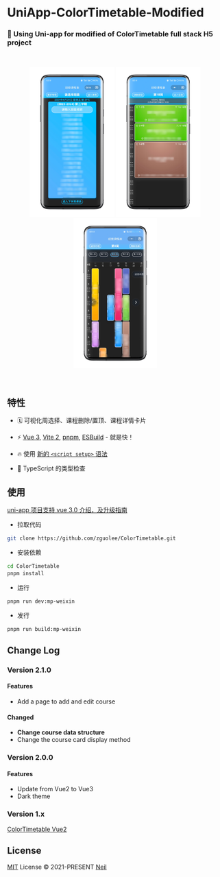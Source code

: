 # UniApp-ColorTimetable-Modified
### 📅 Using Uni-app for modified of ColorTimetable full stack H5 project
<br>
<p align='center'>
  <img src="screenshot/1.png" height="350"></img>
  <img src="screenshot/2.png" height="350"></img>
  <img src="screenshot/3.png" height="350"></img>
</p>
<br>

## 特性

- 🗓  可视化周选择、课程删除/置顶、课程详情卡片

- ⚡️ [Vue 3](https://github.com/vuejs/vue-next), [Vite 2](https://github.com/vitejs/vite), [pnpm](https://pnpm.js.org/), [ESBuild](https://github.com/evanw/esbuild) - 就是快！

- 🔥 使用 [新的 `<script setup>` 语法](https://github.com/vuejs/rfcs/pull/227)

- 🦾 TypeScript 的类型检查

## 使用

[uni-app 项目支持 vue 3.0 介绍，及升级指南](https://ask.dcloud.net.cn/article/37834)

- 拉取代码

```bash
git clone https://github.com/zguolee/ColorTimetable.git
```

- 安装依赖
  
```bash
cd ColorTimetable
pnpm install
```

- 运行

```bash
pnpm run dev:mp-weixin
```

- 发行

```bash
pnpm run build:mp-weixin
```

## Change Log

### Version 2.1.0

#### Features

- Add a page to add and edit course

#### Changed

- **Change course data structure**
- Change the course card display method

### Version 2.0.0

#### Features

- Update from Vue2 to Vue3
- Dark theme

### Version 1.x

[ColorTimetable Vue2](https://github.com/zguolee/ColorTimetable/tree/vue2)

## License

[MIT](./LICENSE) License © 2021-PRESENT [Neil](https://github.com/zguolee)
